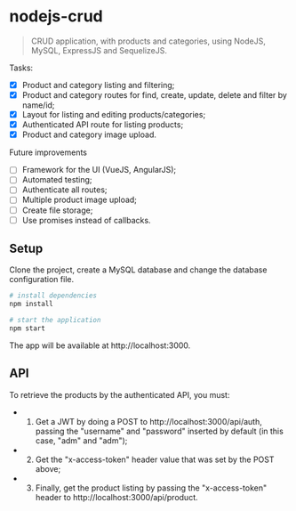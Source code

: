 # nodejs-crud

> CRUD application, with products and categories, using NodeJS, MySQL, ExpressJS and SequelizeJS.

Tasks:
- [X] Product and category listing and filtering;
- [X] Product and category routes for find, create, update, delete and filter by name/id;
- [X] Layout for listing and editing products/categories;
- [X] Authenticated API route for listing products;
- [X] Product and category image upload.

Future improvements
- [ ] Framework for the UI (VueJS, AngularJS);
- [ ] Automated testing;
- [ ] Authenticate all routes;
- [ ] Multiple product image upload;
- [ ] Create file storage;
- [ ] Use promises instead of callbacks.

## Setup

Clone the project, create a MySQL database and change the database configuration file.

``` bash
# install dependencies
npm install

# start the application
npm start
```

The app will be available at http://localhost:3000.

## API

To retrieve the products by the authenticated API, you must:

- 1. Get a JWT by doing a POST to http://localhost:3000/api/auth, passing the "username" and "password" inserted by default (in this case, "adm" and "adm");
- 2. Get the "x-access-token" header value that was set by the POST above;
- 3. Finally, get the product listing by passing the "x-access-token" header to http://localhost:3000/api/product.
